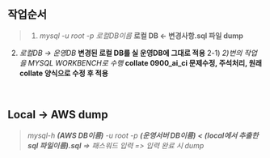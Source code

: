 ## 작업순서
> 1) _mysql -u root -p 로컬DB이름_ **로컬 DB <- 변경사항.sql 파일 dump**
2) _로컬DB -> 운영DB_ **변경된 로컬 DB를 실 운영DB에 그대로 적용**
2-1) _2)번의 작업을 MYSQL WORKBENCH로 수행_ **collate 0900_ai_ci 문제수정, 주석처리, 원래 collate 양식으로 수정 후 적용**

<br />

## Local -> AWS dump

> _mysql-h **(AWS DB이름)** -u root -p **(운영서버 DB이름)** **<** **(local에서 추출한 sql 파일이름).sql** => 패스워드 입력 => 입력 완료 시 dump_

<br />
